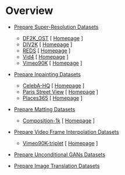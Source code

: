 # Overview

- [Prepare Super-Resolution Datasets](./1_super_resolution_datasets.md)

  - [DF2K_OST](./1_super_resolution_datasets.md#df2k-ost-dataset) \[ [Homepage](https://github.com/xinntao/Real-ESRGAN/blob/master/docs/Training.md) \]
  - [DIV2K](./1_super_resolution_datasets.md#div2k-dataset) \[ [Homepage](https://data.vision.ee.ethz.ch/cvl/DIV2K/) \]
  - [REDS](./1_super_resolution_datasets.md#reds-dataset) \[ [Homepage](https://seungjunnah.github.io/Datasets/reds.html) \]
  - [Vid4](./1_super_resolution_datasets.md#vid4-dataset) \[ [Homepage](https://drive.google.com/file/d/1ZuvNNLgR85TV_whJoHM7uVb-XW1y70DW/view) \]
  - [Vimeo90K](./1_super_resolution_datasets.md#vimeo90k-dataset) \[ [Homepage](http://toflow.csail.mit.edu) \]

- [Prepare Inpainting Datasets](./2_inpainting_datasets.md)

  - [CelebA-HQ](./2_inpainting_datasets.md#celeba-hq-dataset) \[ [Homepage](https://github.com/tkarras/progressive_growing_of_gans#preparing-datasets-for-training) \]
  - [Paris Street View](./2_inpainting_datasets.md#paris-street-view-dataset) \[ [Homepage](https://github.com/pathak22/context-encoder/issues/24) \]
  - [Places365](./2_inpainting_datasets.md#places365-dataset) \[ [Homepage](http://places2.csail.mit.edu/) \]

- [Prepare Matting Datasets](./3_matting_datasets.md)

  - [Composition-1k](./3_matting_datasets.md#composition-1k-dataset) \[ [Homepage](https://sites.google.com/view/deepimagematting) \]

- [Prepare Video Frame Interpolation Datasets](./4_video_interpolation_datasets.md)

  - [Vimeo90K-triplet](./4_video_interpolation_datasets.md#vimeo90k-triplet-dataset) \[ [Homepage](http://toflow.csail.mit.edu) \]

- [Prepare Unconditional GANs Datasets](./5_unconditional_gans_datasets.md)

- [Prepare Image Translation Datasets](./6_image_translation_datasets.md)
